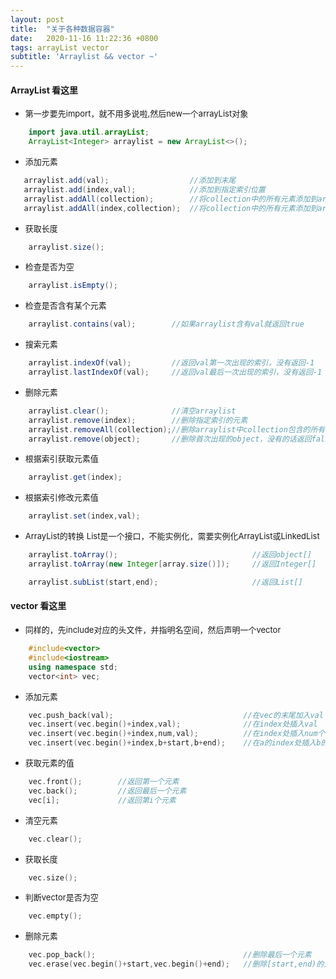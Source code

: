 ```yaml
---
layout: post
title:  "关于各种数据容器"
date:   2020-11-16 11:22:36 +0800
tags: arrayList vector
subtitle: 'Arraylist && vector ~'
---
```


#### ArrayList 看这里

- <font size=2>第一步要先import，就不用多说啦,然后new一个arrayList对象</font>

```java
    import java.util.arrayList;
    ArrayList<Integer> arraylist = new ArrayList<>();
```

- <font size=2>添加元素</font>

```java
   arraylist.add(val);                  //添加到末尾
   arraylist.add(index,val);            //添加到指定索引位置
   arraylist.addAll(collection);        //将collection中的所有元素添加到arraylist中
   arraylist.addAll(index,collection);  //将collection中的所有元素添加到arraylist中的index位置

```

- <font size=2>获取长度</font>

```java
    arraylist.size();
```

- <font size=2>检查是否为空</font>

```java
    arraylist.isEmpty();
```

- <font size=2>检查是否含有某个元素</font>

```java
    arraylist.contains(val);        //如果arraylist含有val就返回true
```

- <font size=2>搜索元素</font>

```java
    arraylist.indexOf(val);         //返回val第一次出现的索引，没有返回-1
    arraylist.lastIndexOf(val);     //返回val最后一次出现的索引，没有返回-1
```

- <font size=2>删除元素</font>

```java
    arraylist.clear();              //清空arraylist
    arraylist.remove(index);        //删除指定索引的元素
    arraylist.removeAll(collection);//删除arraylist中collection包含的所有元素
    arraylist.remove(object);       //删除首次出现的object，没有的话返回false
```

- <font size=2>根据索引获取元素值</font>

```java
    arraylist.get(index);
```

- <font size=2>根据索引修改元素值</font>

```java
    arraylist.set(index,val);
```


- <font size=2>ArrayList的转换</font>
<font size=2>List是一个接口，不能实例化，需要实例化ArrayList或LinkedList</font>

```java
    arraylist.toArray();                              //返回object[]
    arraylist.toArray(new Integer[array.size()]);     //返回Integer[]

    arraylist.subList(start,end);                     //返回List[]   
```

#### vector 看这里

- <font size=2>同样的，先include对应的头文件，并指明名空间，然后声明一个vector</font>
```c++
    #include<vector>
    #include<iostream>
    using namespace std;
    vector<int> vec;
```

- <font size=2>添加元素</font>
```c++
    vec.push_back(val);                             //在vec的末尾加入val
    vec.insert(vec.begin()+index,val);              //在index处插入val
    vec.insert(vec.begin()+index,num,val);          //在index处插入num个val
    vec.insert(vec.begin()+index,b+start,b+end);    //在a的index处插入b的[start,end)的元素
```

- <font size=2>获取元素的值</font>
```c++
    vec.front();        //返回第一个元素
    vec.back();         //返回最后一个元素
    vec[i];             //返回第i个元素
```

- <font size=2>清空元素</font>
```c++
    vec.clear();
```

- <font size=2>获取长度</font>
```c++
    vec.size();
```

- <font size=2>判断vector是否为空</font>
```c++
    vec.empty();
```

- <font size=2>删除元素</font>
```c++
    vec.pop_back();                                 //删除最后一个元素
    vec.erase(vec.begin()+start,vec.begin()+end);   //删除[start,end)的元素
```